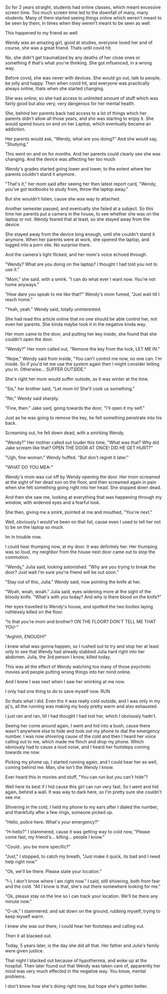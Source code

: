 So for 2 years straight, students had online classes, which meant excessive screen time. Too much screen time led to the downfall of many, many students. Many of them started seeing things online which weren't meant to be seen by them, in times when they weren't meant to be seen as well.

This happened to my friend as well. 

Wendy was an amazing girl, good at studies, everyone loved her and of course, she was a great friend. Thats until covid hit.

No, she didn't get traumatized by any deaths of her close ones or something if that's what you're thinking. She got influenced, in a wrong way.

Before covid, she was never with devices. She would go out, talk to people, be jolly and happy. Then when covid hit, and everyone was practically always online, thats when she started changing.

She was online, so she had access to unlimited amount of stuff which was fairly good but also very, very dangerous for her mental health. 

She, behind her parents back had access to a lot of things which her parents didn't allow all those years, and she was starting to enjoy it. She would spend hours on end on her Laptop, which eventually became an addiction.

Her parents would ask, "Wendy, what are you doing?" And she would say, "Studying."

This went on and on for months. And her parents could clearly see she was changing. And the device was affecting her too much

Wendy's grades started going lower and lower, to the extent where her parents couldn't stand it anymore.

"That's it," her mom said after seeing her then latest report card, "Wendy, you've got textbooks to study from, throw the laptop away."

But she wouldn't listen, cause she was way to attached.

Another semester passed, and eventually she failed at a subject. So this time her parents put a camera in the house, to see whether she was on the laptop or not. Wendy feared that at least, so she stayed away from the device.

She stayed away from the device long enough, until she couldn't stand it anymore. When her parents were at work, she opened the laptop, and logged into a porn site. No surprise there.

And the camera's light flicked, and her mom's voice echoed through.

"Wendy? What are you doing on the laptop? I thought I had told you not to use it."

"Mom," she said, with a smirk. "I can do what ever I want now. You're not home anyways."

"How dare you speak to me like that?" Wendy's mom fumed, "Just wait till I reach home."

"Yeah, yeah." Wendy said, totally uninterested.

She had read this article online that no one should be able control her, not even her parents. She kinda maybe took it in the negative kinda way.

Her mom came to the door, and putting her key inside, she found that she couldn't open the door.

"Wendy?" Her mom called out, "Remove the key from the lock, LET ME IN."

"Nope," Wendy said from inside, "You can't control me now, no one can. I'm inside. So if you'd let me use the system again then I might consider letting you in. Otherwise... SUFFER OUTSIDE."

She's right her mom would suffer outside, as it was winter at the time.

"Sis," her brother said, "Let mom in! She'll cook us something."

"No," Wendy said sharply.

"Fine, then." Jake said, going towards the door, "I'll open it my self."

Just as he was going to remove the key, he felt something penetrate into his back.

Screaming out, he fell down dead, with a smirking Wendy. 

"Wendy?" Her mother called out louder this time, "What was that? Why did Jake scream like that? OPEN THE DOOR AT ONCE! DID HE GET HURT?"

"Ugh, fine woman." Wendy huffed. "But don't regret it later."

"WHAT DO YOU MEA-"

Wendy's mom was cut off by Wendy opening the door. Her mom screamed at the sight of her dead son on the floor, and then screamed again in pain when she felt something going right into her head. She slopped down dead.

And then she saw me, looking at everything that was happening through my window, with widened eyes and a fearful look.

She then, giving me a smirk, pointed at me and mouthed, "You're next."

Well, obviously I would've been on that list, cause even I used to tell her not to be on the laptop so much.

Im in trouble now.

I could hear thumping now, at my door. It was definitely her. Her thumping was so loud, my neighbor from the house next door came out to stop the commotion.

"Wendy," Julia said, looking astonished. "Why are you trying to break the door? Just wait I'm sure you're friend will be out soon."

"Stay out of this, Julia." Wendy said, now pointing the knife at her.

"Woah, woah, woah." Julia said, eyes widening more at the sight of the bloody knife. "What's with you today? And why is there blood on the knife?"

Her eyes travelled to Wendy's house, and spotted the two bodies laying ruthlessly killed on the floor.

"Is that you're mom and brother? ON THE FLOOR? DON'T TELL ME THAT YOU-"

"Arghhh, ENOUGH!"

I knew what was gonna happen, so I rushed out to try and stop her at least only to see that Wendy had already stabbed Julia hard right into her abdomen. Julia, the 3rd person I know, killed today.

This was all the effect of Wendy watching too many of those psychotic movies and people putting wrong things into her mind online.

And I knew I was next when I saw her smirking at me now.

I only had one thing to do to save myself now. RUN

So thats what I did. Even tho it was really cold outside, and I was only in my pj's, all the running was making my body pretty warm and also exhausted.

I just ran and ran, till I had thought I had lost her, which I obviously hadn't.

Seeing her come around again, I went and hid into a bush, cause there wasn't anywhere else to hide and took out my phone to dial the emergency number. I was now shivering cause of the cold and then I heard her voice calling out to me, which made me flinch and drop my phone. Which obviously had to cause a loud noise, and I heard her footsteps coming towards me now.

Picking my phone up, I started running again, and I could hear her as well, coming behind me. Man, she isn't the Wendy I know.

Ever heard this in movies and stuff, "You can run but you can't hide"?

Well here its best if I hid cause this girl can run very fast. So I went and hid again, behind a wall. It was way to dark here, so I'm pretty sure she couldn't see me.

Shivering in the cold, I held my phone to my ears after I dialed the number, and thankfully after a few rings, someone picked up.

"Hello, police here. What's your emergency?"

"H-hello?" I stammered, cause it was getting way to cold now, "Please come fast, my friend's... killing... people I know."

"Could.. you be more specific?"

"Just," I stopped, to catch my breath, "Just make it quick, its bad and I need help right now."

"Ok, we'll be there. Please state your location."

"I-i, I don't know where I am right now." I said, still shivering, both from fear and the cold. "All I know is that, she's out there somewhere looking for me." 

"Ok, please stay on the line so I can track your location. We'll be there any minute now."

"O-ok," I stammered, and sat down on the ground, rubbing myself, trying to keep myself warm.

I knew she was out there, I could hear her footsteps and calling out.

Then it all blacked out.

Today, 5 years later, is the day she did all that. Her father and Julia's family were given justice. 

That night I blacked out because of hypothermia, and woke up at the hospital. Then later found out that Wendy was taken care of, apparently her mind was very much effected in the negative way. You know, mental problems.

I don't know how she's doing right now, but hope she's gotten better.